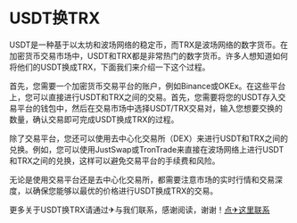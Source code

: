 # USDT换TRX

USDT是一种基于以太坊和波场网络的稳定币，而TRX是波场网络的数字货币。在加密货币交易市场中，USDT和TRX都是非常热门的数字货币。许多人想知道如何将他们的USDT换成TRX，下面我们来介绍一下这个过程。

首先，您需要一个加密货币交易平台的账户，例如Binance或OKEx。在这些平台上，您可以直接进行USDT和TRX之间的交易。首先，您需要将您的USDT存入交易平台的钱包中，然后在交易市场中选择USDT/TRX交易对，输入您想要交换的数量，确认交易即可完成USDT换成TRX的过程。

除了交易平台，您还可以使用去中心化交易所（DEX）来进行USDT和TRX之间的兑换。例如，您可以使用JustSwap或TronTrade来直接在波场网络上进行USDT和TRX之间的兑换，这样可以避免交易平台的手续费和风险。

无论是使用交易平台还是去中心化交易所，都需要注意市场的实时行情和交易深度，以确保您能够以最优的价格进行USDT换成TRX的交易。

更多关于USDT换TRX请通过✈与我们联系，感谢阅读，谢谢！[点✈这里联系](https://trx.tw)